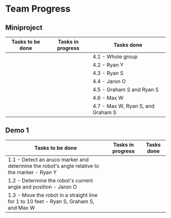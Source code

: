 # Team Progress
## Miniproject
|Tasks to be done|Tasks in progress | Tasks done|
|---|---|---|
|||4.1 - Whole group|
|||4.2 - Ryan Y|
|||4.3 - Ryan S|
|||4.4 - Jaron O|
|||4.5 - Graham S and Ryan S|
|||4.6 - Max W|
|||4.7 - Max W, Ryan S, and Graham S|
## Demo 1
|Tasks to be done|Tasks in progress | Tasks done|
|---|---|---|
|1.1 - Detect an aruco marker and determine the robot's angle relative to the marker - Ryan Y|||
|1.2 - Determine the robot's current angle and position - Jaron O|||
|1.3 - Move the robot in a straight line for 1 to 10 feet - Ryan S, Graham S, and Max W|||
